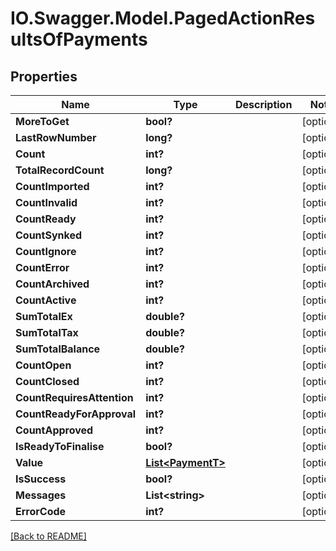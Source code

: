 # IO.Swagger.Model.PagedActionResultsOfPayments
## Properties

Name | Type | Description | Notes
------------ | ------------- | ------------- | -------------
**MoreToGet** | **bool?** |  | [optional] 
**LastRowNumber** | **long?** |  | [optional] 
**Count** | **int?** |  | [optional] 
**TotalRecordCount** | **long?** |  | [optional] 
**CountImported** | **int?** |  | [optional] 
**CountInvalid** | **int?** |  | [optional] 
**CountReady** | **int?** |  | [optional] 
**CountSynked** | **int?** |  | [optional] 
**CountIgnore** | **int?** |  | [optional] 
**CountError** | **int?** |  | [optional] 
**CountArchived** | **int?** |  | [optional] 
**CountActive** | **int?** |  | [optional] 
**SumTotalEx** | **double?** |  | [optional] 
**SumTotalTax** | **double?** |  | [optional] 
**SumTotalBalance** | **double?** |  | [optional] 
**CountOpen** | **int?** |  | [optional] 
**CountClosed** | **int?** |  | [optional] 
**CountRequiresAttention** | **int?** |  | [optional] 
**CountReadyForApproval** | **int?** |  | [optional] 
**CountApproved** | **int?** |  | [optional] 
**IsReadyToFinalise** | **bool?** |  | [optional] 
**Value** | [**List&lt;PaymentT&gt;**](PaymentT.md) |  | [optional] 
**IsSuccess** | **bool?** |  | [optional] 
**Messages** | **List&lt;string&gt;** |  | [optional] 
**ErrorCode** | **int?** |  | [optional] 

 [[Back to README]](../README.md)

